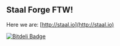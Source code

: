 ## Staal Forge FTW!

Here we are: [http://staal.io](http://staal.io)

[![Bitdeli Badge](https://d2weczhvl823v0.cloudfront.net/inossidabile/blog/trend.png)](https://bitdeli.com/free "Bitdeli Badge")

